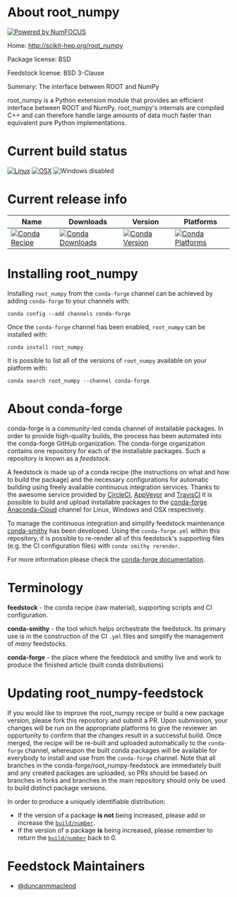 About root_numpy
================

[![Powered by NumFOCUS](https://img.shields.io/badge/powered%20by-NumFOCUS-orange.svg?style=flat&colorA=E1523D&colorB=007D8A)](http://numfocus.org)

Home: http://scikit-hep.org/root_numpy

Package license: BSD

Feedstock license: BSD 3-Clause

Summary: The interface between ROOT and NumPy

root_numpy is a Python extension module that provides an efficient
interface between ROOT and NumPy. root_numpy's internals are compiled
C++ and can therefore handle large amounts of data much faster than
equivalent pure Python implementations.


Current build status
====================

[![Linux](https://img.shields.io/circleci/project/github/conda-forge/root_numpy-feedstock/master.svg?label=Linux)](https://circleci.com/gh/conda-forge/root_numpy-feedstock)
[![OSX](https://img.shields.io/travis/conda-forge/root_numpy-feedstock/master.svg?label=macOS)](https://travis-ci.org/conda-forge/root_numpy-feedstock)
![Windows disabled](https://img.shields.io/badge/Windows-disabled-lightgrey.svg)

Current release info
====================

| Name | Downloads | Version | Platforms |
| --- | --- | --- | --- |
| [![Conda Recipe](https://img.shields.io/badge/recipe-root_numpy-green.svg)](https://anaconda.org/conda-forge/root_numpy) | [![Conda Downloads](https://img.shields.io/conda/dn/conda-forge/root_numpy.svg)](https://anaconda.org/conda-forge/root_numpy) | [![Conda Version](https://img.shields.io/conda/vn/conda-forge/root_numpy.svg)](https://anaconda.org/conda-forge/root_numpy) | [![Conda Platforms](https://img.shields.io/conda/pn/conda-forge/root_numpy.svg)](https://anaconda.org/conda-forge/root_numpy) |

Installing root_numpy
=====================

Installing `root_numpy` from the `conda-forge` channel can be achieved by adding `conda-forge` to your channels with:

```
conda config --add channels conda-forge
```

Once the `conda-forge` channel has been enabled, `root_numpy` can be installed with:

```
conda install root_numpy
```

It is possible to list all of the versions of `root_numpy` available on your platform with:

```
conda search root_numpy --channel conda-forge
```


About conda-forge
=================

conda-forge is a community-led conda channel of installable packages.
In order to provide high-quality builds, the process has been automated into the
conda-forge GitHub organization. The conda-forge organization contains one repository
for each of the installable packages. Such a repository is known as a *feedstock*.

A feedstock is made up of a conda recipe (the instructions on what and how to build
the package) and the necessary configurations for automatic building using freely
available continuous integration services. Thanks to the awesome service provided by
[CircleCI](https://circleci.com/), [AppVeyor](https://www.appveyor.com/)
and [TravisCI](https://travis-ci.org/) it is possible to build and upload installable
packages to the [conda-forge](https://anaconda.org/conda-forge)
[Anaconda-Cloud](https://anaconda.org/) channel for Linux, Windows and OSX respectively.

To manage the continuous integration and simplify feedstock maintenance
[conda-smithy](https://github.com/conda-forge/conda-smithy) has been developed.
Using the ``conda-forge.yml`` within this repository, it is possible to re-render all of
this feedstock's supporting files (e.g. the CI configuration files) with ``conda smithy rerender``.

For more information please check the [conda-forge documentation](https://conda-forge.org/docs/).

Terminology
===========

**feedstock** - the conda recipe (raw material), supporting scripts and CI configuration.

**conda-smithy** - the tool which helps orchestrate the feedstock.
                   Its primary use is in the construction of the CI ``.yml`` files
                   and simplify the management of *many* feedstocks.

**conda-forge** - the place where the feedstock and smithy live and work to
                  produce the finished article (built conda distributions)


Updating root_numpy-feedstock
=============================

If you would like to improve the root_numpy recipe or build a new
package version, please fork this repository and submit a PR. Upon submission,
your changes will be run on the appropriate platforms to give the reviewer an
opportunity to confirm that the changes result in a successful build. Once
merged, the recipe will be re-built and uploaded automatically to the
`conda-forge` channel, whereupon the built conda packages will be available for
everybody to install and use from the `conda-forge` channel.
Note that all branches in the conda-forge/root_numpy-feedstock are
immediately built and any created packages are uploaded, so PRs should be based
on branches in forks and branches in the main repository should only be used to
build distinct package versions.

In order to produce a uniquely identifiable distribution:
 * If the version of a package **is not** being increased, please add or increase
   the [``build/number``](https://conda.io/docs/user-guide/tasks/build-packages/define-metadata.html#build-number-and-string).
 * If the version of a package **is** being increased, please remember to return
   the [``build/number``](https://conda.io/docs/user-guide/tasks/build-packages/define-metadata.html#build-number-and-string)
   back to 0.

Feedstock Maintainers
=====================

* [@duncanmmacleod](https://github.com/duncanmmacleod/)

